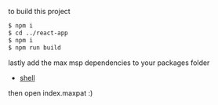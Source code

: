 to build this project

```bash
$ npm i
$ cd ../react-app
$ npm i
$ npm run build
```

lastly add the max msp dependencies to your packages folder

-   [shell](https://github.com/jeremybernstein/shell/releases/tag/1.0b2)

then open index.maxpat :)
